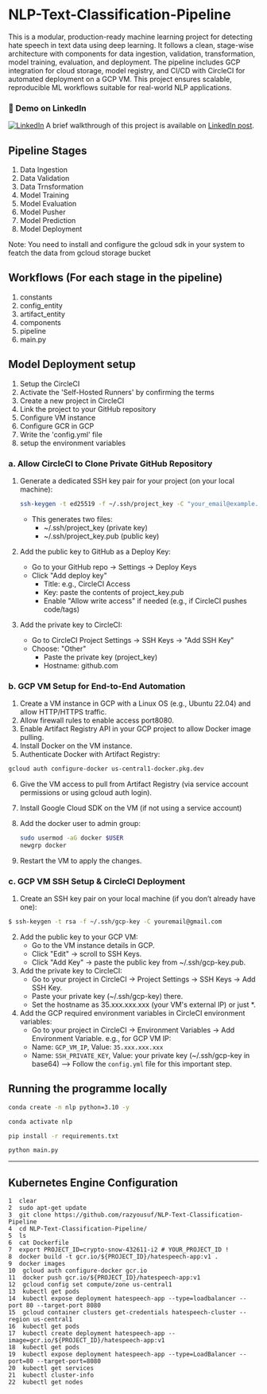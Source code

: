 # NLP-Text-Classification-Pipeline

This is a modular, production-ready machine learning project for detecting hate speech in text data using deep learning. It follows a clean, stage-wise architecture with components for data ingestion, validation, transformation, model training, evaluation, and deployment. The pipeline includes GCP integration for cloud storage, model registry, and CI/CD with CircleCI for automated deployment on a GCP VM. This project ensures scalable, reproducible ML workflows suitable for real-world NLP applications.

### 🎥 Demo on LinkedIn

[![LinkedIn](https://img.shields.io/badge/LinkedIn-Video_Demo-blue?logo=linkedin&style=for-the-badge)](https://www.linkedin.com/posts/raz-yousufi-7706322a3_machinelearning-nlp-mlops-activity-7334198043530969088-iNRm?utm_source=share&utm_medium=member_desktop&rcm=ACoAAEk9_MQBNO2Hr48sSzDGlY5NnwqtWGq-vhQ)
A brief walkthrough of this project is available on [LinkedIn post](https://www.linkedin.com/posts/raz-yousufi-7706322a3_machinelearning-nlp-mlops-activity-7334198043530969088-iNRm?utm_source=share&utm_medium=member_desktop&rcm=ACoAAEk9_MQBNO2Hr48sSzDGlY5NnwqtWGq-vhQ).

## Pipeline Stages

1. Data Ingestion
2. Data Validation
3. Data Trnsformation
4. Model Training
5. Model Evaluation
6. Model Pusher
7. Model Prediction
8. Model Deployment

Note: You need to install and configure the gcloud sdk in your system to featch the data from gcloud storage bucket

## Workflows (For each stage in the pipeline)

1. constants
2. config_entity
3. artifact_entity
4. components
5. pipeline
6. main.py

## Model Deployment setup

1. Setup the CircleCI
2. Activate the 'Self-Hosted Runners' by confirming the terms
3. Create a new project in CircleCI
4. Link the project to your GitHub repository
5. Configure VM instance
6. Configure GCR in GCP
7. Write the 'config.yml' file
8. setup the environment variables

### a. Allow CircleCI to Clone Private GitHub Repository

1. Generate a dedicated SSH key pair for your project (on your local machine):

   ```bash
   ssh-keygen -t ed25519 -f ~/.ssh/project_key -C "your_email@example.com"
   ```

   - This generates two files:
     - ~/.ssh/project_key (private key)
     - ~/.ssh/project_key.pub (public key)

2. Add the public key to GitHub as a Deploy Key:
   - Go to your GitHub repo → Settings → Deploy Keys
   - Click "Add deploy key"
     - Title: e.g., CircleCI Access
     - Key: paste the contents of project_key.pub
     - Enable "Allow write access" if needed (e.g., if CircleCI pushes code/tags)
3. Add the private key to CircleCI:
   - Go to CircleCI Project Settings → SSH Keys → "Add SSH Key"
   - Choose: "Other"
     - Paste the private key (project_key)
     - Hostname: github.com

### b. GCP VM Setup for End-to-End Automation

1. Create a VM instance in GCP with a Linux OS (e.g., Ubuntu 22.04) and allow HTTP/HTTPS traffic.
2. Allow firewall rules to enable access port8080.
3. Enable Artifact Registry API in your GCP project to allow Docker image pulling.
4. Install Docker on the VM instance.
5. Authenticate Docker with Artifact Registry:

```bash
gcloud auth configure-docker us-central1-docker.pkg.dev
```

6. Give the VM access to pull from Artifact Registry (via service account permissions or using gcloud auth login).
7. Install Google Cloud SDK on the VM (if not using a service account)
8. Add the docker user to admin group:

   ```bash
   sudo usermod -aG docker $USER
   newgrp docker
   ```

9. Restart the VM to apply the changes.

### c. GCP VM SSH Setup & CircleCI Deployment

1. Create an SSH key pair on your local machine (if you don’t already have one):

```bash
$ ssh-keygen -t rsa -f ~/.ssh/gcp-key -C youremail@gmail.com
```

2. Add the public key to your GCP VM:
   - Go to the VM instance details in GCP.
   - Click "Edit" → scroll to SSH Keys.
   - Click "Add Key" → paste the public key from ~/.ssh/gcp-key.pub.
3. Add the private key to CircleCI:
   - Go to your project in CircleCI → Project Settings → SSH Keys → Add SSH Key.
   - Paste your private key (~/.ssh/gcp-key) there.
   - Set the hostname as 35.xxx.xxx.xxx (your VM's external IP) or just \*.
4. Add the GCP required environment variables in CircleCI environment variables:
   - Go to your project in CircleCI → Environment Variables → Add Environment Variable. e.g., for GCP VM IP:
   - Name: `GCP_VM_IP`, Value: `35.xxx.xxx.xxx`
   - Name: `SSH_PRIVATE_KEY`, Value: your private key (~/.ssh/gcp-key in base64) --> Follow the `config.yml` file for this important step.

## Running the programme locally

```bash
conda create -n nlp python=3.10 -y
```
```bash
conda activate nlp
```
```bash
pip install -r requirements.txt
```
```bash
python main.py
```
---
## Kubernetes Engine Configuration
    1  clear 
    2  sudo apt-get update
    3  git clone https://github.com/razyousuf/NLP-Text-Classification-Pipeline
    4  cd NLP-Text-Classification-Pipeline/
    5  ls 
    6  cat Dockerfile 
    7  export PROJECT_ID=crypto-snow-432611-i2 # YOUR_PROJECT_ID !
    8  docker build -t gcr.io/${PROJECT_ID}/hatespeech-app:v1 .  
    9  docker images  
    10  gcloud auth configure-docker gcr.io  
    11  docker push gcr.io/${PROJECT_ID}/hatespeech-app:v1  
    12  gcloud config set compute/zone us-central1  
    13  kubectl get pods  
    14  kubectl expose deployment hatespeech-app --type=loadbalancer --port 80 --target-port 8080  
    15  gcloud container clusters get-credentials hatespeech-cluster --region us-central1  
    16  kubectl get pods  
    17  kubectl create deployment hatespeech-app --image=gcr.io/${PROJECT_ID}/hatespeech-app:v1  
    18  kubectl get pods  
    19  kubectl expose deployment hatespeech-app --type=LoadBalancer --port=80 --target-port=8080   
    20  kubectl get services   
    21  kubectl cluster-info  
    22  kubectl get nodes  
